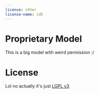 ```yaml
---
license: other
license-name: idk
---
```

# Proprietary Model
This is a big model with weird permission :/
# License
Lol no actually it's just [LGPL v3](LICENSE)
